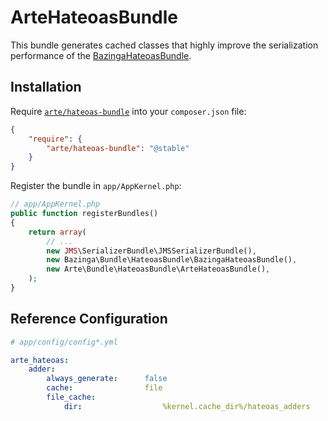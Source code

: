ArteHateoasBundle
=================

This bundle generates cached classes that highly improve the serialization
performance of the
[BazingaHateoasBundle](http://github.com/willdurand/BazingaHateoasBundle).


Installation
------------

Require [`arte/hateoas-bundle`](https://packagist.org/packages/arte/hateoas-bundle)
into your `composer.json` file:


``` json
{
    "require": {
        "arte/hateoas-bundle": "@stable"
    }
}
```

Register the bundle in `app/AppKernel.php`:

``` php
// app/AppKernel.php
public function registerBundles()
{
    return array(
        // ...
        new JMS\SerializerBundle\JMSSerializerBundle(),
        new Bazinga\Bundle\HateoasBundle\BazingaHateoasBundle(),
        new Arte\Bundle\HateoasBundle\ArteHateoasBundle(),
    );
}
```


Reference Configuration
-----------------------

``` yaml
# app/config/config*.yml

arte_hateoas:
    adder:
        always_generate:      false
        cache:                file
        file_cache:
            dir:                  %kernel.cache_dir%/hateoas_adders
```
